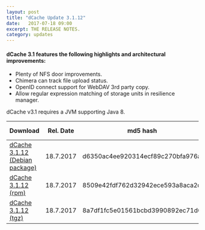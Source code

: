 ```yaml
---
layout: post
title: "dCache Update 3.1.12"
date:   2017-07-18 09:00
excerpt: THE RELEASE NOTES.
category: updates
---
```

#### dCache 3.1 features the following highlights and architectural improvements:

- Plenty of NFS door improvements.
- Chimera can track file upload status.
- OpenID connect support for WebDAV 3rd party copy.
- Allow regular expression matching of storage units in resilience manager.

dCache v3.1 requires a JVM supporting Java 8.

| Download                       | Rel. Date | md5 hash                         | Release Notes |
|--------------------------------|-----------|----------------------------------|---------------|
| [dCache 3.1.12 (Debian package)](https://www.dcache.org/downloads/1.9/repo/3.1/dcache_3.1.12-1_all.deb) | 18.7.2017 | d6350ac4ee920314ecf89c270bfa976a | 3.1.12        |
| [dCache 3.1.12 (rpm)](https://www.dcache.org/downloads/1.9/repo/3.1/dcache-3.1.12-1.noarch.rpm)            | 18.7.2017 | 8509e42fdf762d32942ece593a8aca2d | 3.1.12        |
| [dCache 3.1.12 (tgz)](https://www.dcache.org/downloads/1.9/repo/3.1/dcache-3.1.12.tar.gz)            | 18.7.2017 | 8a7df1fc5e01561bcbd3990892ec71d6 | 3.1.12        |

